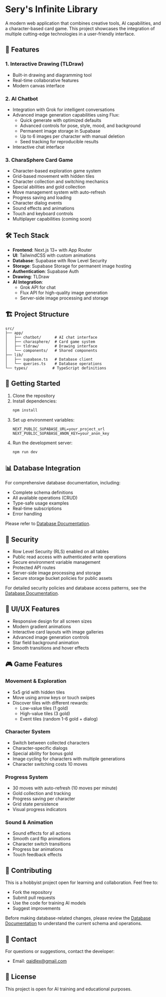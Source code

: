 # Sery's Infinite Library

A modern web application that combines creative tools, AI capabilities, and a character-based card game. This project showcases the integration of multiple cutting-edge technologies in a user-friendly interface.

## 🌟 Features

### 1. Interactive Drawing (TLDraw)
- Built-in drawing and diagramming tool
- Real-time collaborative features
- Modern canvas interface

### 2. AI Chatbot
- Integration with Grok for intelligent conversations
- Advanced image generation capabilities using Flux:
  - Quick generate with optimized defaults
  - Advanced controls for pose, style, mood, and background
  - Permanent image storage in Supabase
  - Up to 6 images per character with manual deletion
  - Seed tracking for reproducible results
- Interactive chat interface

### 3. CharaSphere Card Game
- Character-based exploration game system
- Grid-based movement with hidden tiles
- Character collection and switching mechanics
- Special abilities and gold collection
- Move management system with auto-refresh
- Progress saving and loading
- Character dialog events
- Sound effects and animations
- Touch and keyboard controls
- Multiplayer capabilities (coming soon)

## 🛠 Tech Stack

- **Frontend**: Next.js 13+ with App Router
- **UI**: TailwindCSS with custom animations
- **Database**: Supabase with Row Level Security
- **Storage**: Supabase Storage for permanent image hosting
- **Authentication**: Supabase Auth
- **Drawing**: TLDraw
- **AI Integration**: 
  - Grok API for chat
  - Flux API for high-quality image generation
  - Server-side image processing and storage

## 🏗 Project Structure

```
src/
├── app/
│   ├── chatbot/      # AI chat interface
│   ├── charasphere/  # Card game system
│   ├── tldraw/       # Drawing interface
│   └── components/   # Shared components
├── lib/
│   ├── supabase.ts   # Database client
│   └── queries.ts    # Database operations
└── types/           # TypeScript definitions
```

## 🚀 Getting Started

1. Clone the repository
2. Install dependencies:
   ```bash
   npm install
   ```
3. Set up environment variables:
   ```env
   NEXT_PUBLIC_SUPABASE_URL=your_project_url
   NEXT_PUBLIC_SUPABASE_ANON_KEY=your_anon_key
   ```
4. Run the development server:
   ```bash
   npm run dev
   ```

## 📊 Database Integration

For comprehensive database documentation, including:
- Complete schema definitions
- All available operations (CRUD)
- Type-safe usage examples
- Real-time subscriptions
- Error handling

Please refer to [Database Documentation](src/app/db-manager/supabase.md).

## 🔐 Security

- Row Level Security (RLS) enabled on all tables
- Public read access with authenticated write operations
- Secure environment variable management
- Protected API routes
- Server-side image processing and storage
- Secure storage bucket policies for public assets

For detailed security policies and database access patterns, see the [Database Documentation](src/app/db-manager/supabase.md).

## 🎨 UI/UX Features

- Responsive design for all screen sizes
- Modern gradient animations
- Interactive card layouts with image galleries
- Advanced image generation controls
- Star field background animation
- Smooth transitions and hover effects

## 🎮 Game Features

### Movement & Exploration
- 5x5 grid with hidden tiles
- Move using arrow keys or touch swipes
- Discover tiles with different rewards:
  - Low-value tiles (1 gold)
  - High-value tiles (3 gold)
  - Event tiles (random 1-6 gold + dialog)

### Character System
- Switch between collected characters
- Character-specific dialogs
- Special ability for bonus gold
- Image cycling for characters with multiple generations
- Character switching costs 10 moves

### Progress System
- 30 moves with auto-refresh (10 moves per minute)
- Gold collection and tracking
- Progress saving per character
- Grid state persistence
- Visual progress indicators

### Sound & Animation
- Sound effects for all actions
- Smooth card flip animations
- Character switch transitions
- Progress bar animations
- Touch feedback effects

## 🤝 Contributing

This is a hobbyist project open for learning and collaboration. Feel free to:
- Fork the repository
- Submit pull requests
- Use the code for training AI models
- Suggest improvements

Before making database-related changes, please review the [Database Documentation](src/app/db-manager/supabase.md) to understand the current schema and operations.

## 📧 Contact

For questions or suggestions, contact the developer:
- Email: qaidlex@gmail.com

## 📝 License

This project is open for AI training and educational purposes.
